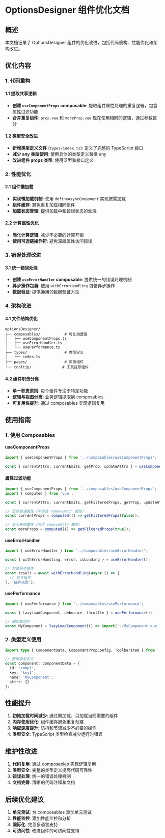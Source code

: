 # OptionsDesigner 组件优化文档

## 概述

本文档记录了 OptionsDesigner 组件的优化改进，包括代码重构、性能优化和架构改进。

## 优化内容

### 1. 代码重构

#### 1.1 提取共享逻辑
- **创建 `useComponentProps` composable**: 提取组件属性处理的重复逻辑，包含属性过滤功能
- **合并重复组件**: `prop.vue` 和 `moreProp.vue` 现在使用相同的逻辑，通过参数区分

#### 1.2 类型安全改进
- **新增类型定义文件** (`types/index.ts`): 定义了完整的 TypeScript 接口
- **减少 any 类型使用**: 使用具体的类型定义替换 any
- **改进组件 props 类型**: 使用泛型和接口定义

### 2. 性能优化

#### 2.1 组件懒加载
- **实现懒加载机制**: 使用 `defineAsyncComponent` 实现按需加载
- **组件缓存**: 避免重复加载相同组件
- **加载状态管理**: 提供加载中和错误状态的处理

#### 2.2 计算属性优化
- **简化计算逻辑**: 减少不必要的计算开销
- **使用可选链操作符**: 避免深层属性访问错误

### 3. 错误处理改进

#### 3.1 统一错误处理
- **创建 `useErrorHandler` composable**: 提供统一的错误处理机制
- **异步操作包装**: 使用 `withErrorHandling` 包装异步操作
- **数据验证**: 提供通用的数据验证方法

### 4. 架构改进

#### 4.1 文件结构优化
```
optionsDesigner/
├── composables/           # 可复用逻辑
│   ├── useComponentProps.ts
│   ├── useErrorHandler.ts
│   └── usePerformance.ts
├── types/                 # 类型定义
│   └── index.ts
├── pages/                 # 页面组件
└── tooltip/              # 工具提示组件
```

#### 4.2 组件职责分离
- **单一职责原则**: 每个组件专注于特定功能
- **逻辑与视图分离**: 业务逻辑提取到 composables
- **可复用性提升**: 通过 composables 实现逻辑复用

## 使用指南

### 1. 使用 Composables

#### useComponentProps
```typescript
import { useComponentProps } from '../composables/useComponentProps';

const { currentAttrs, currentEmits, getProp, updateAttrs } = useComponentProps();
```

#### 属性过滤功能
```typescript
import { useComponentProps } from '../composables/useComponentProps';
import { computed } from 'vue';

const { currentAttrs, currentEmits, getFilteredProps, getProp, updateAttrs } = useComponentProps();

// 显示普通属性（不包含 removeAttr 属性）
const currentProps = computed(() => getFilteredProps(false));

// 显示移除属性（包含 removeAttr 属性）
const moreProps = computed(() => getFilteredProps(true));
```

#### useErrorHandler
```typescript
import { useErrorHandler } from '../composables/useErrorHandler';

const { withErrorHandling, error, isLoading } = useErrorHandler();

// 包装异步操作
const result = await withErrorHandling(async () => {
  // 异步操作
}, '操作失败');
```

#### usePerformance
```typescript
import { usePerformance } from '../composables/usePerformance';

const { lazyLoadComponent, debounce, throttle } = usePerformance();

// 懒加载组件
const MyComponent = lazyLoadComponent(() => import('./MyComponent.vue'), 'myComponent');
```

### 2. 类型定义使用

```typescript
import type { ComponentData, ComponentPropConfig, ToolbarItem } from '../types';

// 使用类型定义
const component: ComponentData = {
  id: 'comp1',
  key: 'key1',
  name: 'MyComponent',
  attrs: {}
};
```

## 性能提升

1. **初始加载时间减少**: 通过懒加载，只加载当前需要的组件
2. **内存使用优化**: 组件缓存避免重复创建
3. **响应速度提升**: 防抖和节流减少不必要的操作
4. **类型安全**: TypeScript 类型检查减少运行时错误

## 维护性改进

1. **代码复用**: 通过 composables 实现逻辑复用
2. **类型安全**: 完整的类型定义提高代码可靠性
3. **错误处理**: 统一的错误处理机制
4. **文档完善**: 清晰的代码注释和文档

## 后续优化建议

1. **单元测试**: 为 composables 添加单元测试
2. **性能监控**: 添加性能监控和分析
3. **国际化**: 完善多语言支持
4. **可访问性**: 改进组件的可访问性支持